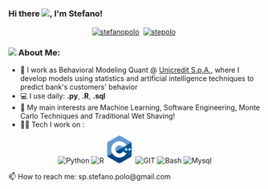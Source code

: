 ### Hi there <img src="https://raw.githubusercontent.com/MartinHeinz/MartinHeinz/master/wave.gif" width="25">, I'm Stefano!

<p align="center">
<a href="https://www.linkedin.com/in/stefanopolo/" target="blank"><img align="center" src="https://cdn.jsdelivr.net/npm/simple-icons@3.0.1/icons/linkedin.svg" alt="stefanopolo" height="30" width="30" /></a>&nbsp;
  <a href="https://t.me/stepolo" target="blank"><img align="center" src="https://cdn.jsdelivr.net/npm/simple-icons@3.0.1/icons/telegram.svg" alt="stepolo" height="30" width="30" /></a>&nbsp;
</a>
</p>

### <img src="https://github.com/TheDudeThatCode/TheDudeThatCode/blob/master/Assets/Developer.gif" width="45" /> About Me:
- 🏦 I work as Behavioral Modeling Quant @ [Unicredit S.p.A.](https://www.unicredit.it/it/chi-siamo.html), where I develop models using statistics and artificial intelligence techniques to predict bank's customers' behavior
- 💻 I use daily: **.py**, **.R**,  **.sql**
- 👀 My main interests are Machine Learning, Software Engineering, Monte Carlo Techniques and Traditional Wet Shaving!
- 🧑‍💻 Tech I work on :

<p align="center">
      <img src="https://www.vectorlogo.zone/logos/python/python-icon.svg" alt="Python" width="55" height="55"/>
      <img src="https://www.vectorlogo.zone/logos/r-project/r-project-official.svg", alt="R" width="60" height="60"/>
      <img src="https://raw.githubusercontent.com/devicons/devicon/master/icons/cplusplus/cplusplus-original.svg" alt="Cplusplus" width="55" height="55"/>
      <img src="https://www.vectorlogo.zone/logos/git-scm/git-scm-icon.svg" alt="GIT" width="55" height="55"/> 
      <img src="https://www.vectorlogo.zone/logos/gnu_bash/gnu_bash-icon.svg" alt="Bash" width="55" height="55"/>
      <img src="https://www.vectorlogo.zone/logos/mysql/mysql-icon.svg" alt="Mysql" width="45" height="55"/>
</p>
📫 How to reach me: sp.stefano.polo@gmail.com
